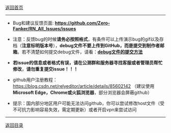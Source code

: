 [返回首页](./Home.md)

***

* Bug和建议反馈页面:
**https://github.com/Zero-Fanker/RN_All_Issues/issues**

- 注意：反馈bug的时候**请务必按照格式**，有条件可以上传演示bug的gif以及存档（**注意标明版本号**），**debug文件不要上传到GitHub，而是提交到制作者邮箱**。若不清楚如何提交debug文件，请看：[**debug文件的提交方法**](debug文件的处理方法.md)

- **若issue的信息或者格式有误，请在公测群和服务器寻找客服或者管理员帮忙修改**，**请勿重复提交issue！！！**

- github用户注册教程：https://blog.csdn.net/relyeditor/article/details/85602142
（建议使用**Microsoft Edge，Chrome或火狐浏览器**，部分浏览器会屏蔽github）
- 提示：国内部分地区用户可能无法访问github，你可以尝试修改host文件（受不可抗力影响容易失效，需定期更新）或者开启vpn来尝试访问


***

[返回目录](./常见问题指南.md)
